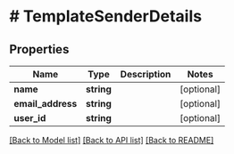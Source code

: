 # # TemplateSenderDetails

## Properties

Name | Type | Description | Notes
------------ | ------------- | ------------- | -------------
**name** | **string** |  | [optional]
**email_address** | **string** |  | [optional]
**user_id** | **string** |  | [optional]

[[Back to Model list]](../../README.md#models) [[Back to API list]](../../README.md#endpoints) [[Back to README]](../../README.md)
